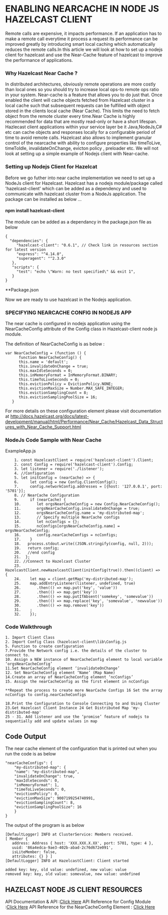 # ENABLING NEARCACHE IN NODE JS HAZELCAST CLIENT 
Remote calls are expensive, it impacts performance. If an application has to make a remote call everytime it process a request its performance can be improved greatly by introducing smart local caching which automatically reduces the remote calls.In this article we will look at how to set up a nodejs client for hazelcast and use the Near-Cache feature of hazelcast to improve the performance of applications.
### Why Hazelcast Near Cache ?
In distributed architectures, obviously remote operations are more costly than local ones so you should try to increase local ops-to remote ops ratio in your system. Near-cache is a feature that allows you to do just that. Once enabled the client will cache objects fetched from Hazelcast cluster in a local cache such that subsequent requests can be fulfilled with object stored in the clients local cache (Near Cache). This  limits the need to fetch object from the remote cluster every time.Near Cache is highly recommended for data  that are mostly read-only or have a short lifespan.
Hazlecast client applications within your service layer be it Java,NodeJs,C# etc can cache objects and responses locally for a configurable period of time to avoid remote calls. Hazelcast also allows to implement granular control of the nearcache with ability to configure properties like timeToLive, timeToIdle, invalidateOnChange, evicton policy , preloader etc.  We will not look at setting up a simple example of Nodejs client with Near-cache.   

### Setting up Nodejs Client for Hazelcat 
Before we go futher into near cache implementation we need to set up a NodeJs client for Hazelcast. Hazelcast has a nodejs module/package called 'hazelcast-client' which can be added as a dependency and used to communicate with hazelcast cluster from a NodeJs application. The package can be installed as below ...
   ####  npm install hazelcast-client
The module can be added as a dependancy in the package.json file as below 
```
{
  "dependencies": {
     "hazelcast-client": "0.6.1", // Check link in resources section for latest version
     "express": "^4.14.0",
     "superagent": "^2.3.0"
   },
   "scripts": {
     "test": "echo \"Warn: no test specified\" && exit 1",
   }
}
```
**Package.json

Now we are ready to use hazelcast in the Nodejs application.

### SPECIFYING NEARCACHE CONFIG IN NODEJS APP
The near cache is configured in nodejs application using the NearCacheConfig attribute of the Config class in Hazelcast-client node js module.

The definition of NearCacheConfig is as below :
```
var NearCacheConfig = (function () {
      function NearCacheConfig() {
      this.name = 'default';
      this.invalidateOnChange = true;
      this.maxIdleSeconds = 0;
      this.inMemoryFormat = InMemoryFormat.BINARY;
      this.timeToLiveSeconds = 0;
      this.evictionPolicy = EvictionPolicy.NONE;
      this.evictionMaxSize = Number.MAX_SAFE_INTEGER;
      this.evictionSamplingCount = 8;
      this.evictionSamplingPoolSize = 16;
   }
  ``` 
For more details on these configuration element please visit documentation at http://docs.hazelcast.org/docs/latest-development/manual/html/Performance/Near_Cache/Hazelcast_Data_Structures_with_Near_Cache_Support.html

### NodeJs Code Sample with Near Cache
ExampleApp.js
```
    1. const HazelcastClient = require('hazelcast-client').Client;
    2. const Config = require('hazelcast-client').Config;
    3. let listener = require('./listener');
    4. //Configuration
    5. let initConfig = (nearCache) => {
    6.     let config = new Config.ClientConfig();
    7.     config.networkConfig.addresses = [{host: '127.0.0.1', port: '5701'}];
    8. // NearCache Configuration
    9.     if (nearCache) {
    10.       let orgsNearCacheConfig = new Config.NearCacheConfig();
    11.       orgsNearCacheConfig.invalidateOnChange = true;
    12.       orgsNearCacheConfig.name = 'my-distributed-map';
    13.       // Specify multiple NearCache configs
    14.       let ncConfigs = {};
    15.       ncConfigs[orgsNearCacheConfig.name] = orgsNearCacheConfig;
    16.       config.nearCacheConfigs = ncConfigs;
    17.    }
    18.   process.stdout.write((JSON.stringify(config, null, 2)));
    19.   return config;
    20.   //end config
    21.  };
    22. //Connect to Hazelcast Cluster
    23. HazelcastClient.newHazelcastClient(initConfig(true)).then((client) => {
    24.    let map = client.getMap('my-distributed-map');
    25.    map.addEntryListener(listener, undefined, true)
    26.       .then(() => map.put('key', 'value'))
    27.       .then(() => map.get('key'))
    28.       .then(() => map.putIfAbsent('somekey', 'somevalue'))
    29.       .then(() => map.replace('key', 'somevalue', 'newvalue'))
    30.       .then(() => map.remove('key'))
    31.    ;
    32.    });
   ```
   
   
 ### Code Walkthrough

```
1. Import Client Class
2. Import Config Class (hazelcast-client\lib\Config.js 
5. Function to create configuration
7.Provide the Network config i.e. the details of the cluster to connect to. 
10. Assign a NEW instance of NearCacheConfig element to local variable ‘orgsNearCacheConfig’
11.Set NearCacheConfig element ‘invalidateOnChange’ 
12. Set NearCacheConfig element ‘Name’ (Map Name)
14.Create an array of NearCacheConfig element ‘ncConfigs’ 
15. Assign the nearCacheConfig as the first element in ncConfigs

**Repeat the process to create more NearCache Configs 16 Set the array ncConfigs to config.nearCacheConfigs

18.Print the Configuration to Console Connecting to and Using Cluster
23.Get Hazelcast Client Instance 24 Get Distributed Map 'my-distributed-map'
25 - 31. Add listener and use the ‘promise’ feature of nodejs to sequentially add and update values in map
```
## Code Output
The near cache element of the configuration that is printed out when you run the code is as below 
```
"nearCacheConfigs": {
    "my-distributed-map": {
    "name": "my-distributed-map",
    "invalidateOnChange": true,
    "maxIdleSeconds": 0,
    "inMemoryFormat": 1,
    "timeToLiveSeconds": 0,
    "evictionPolicy": 0,
    "evictionMaxSize": 9007199254740991,
    "evictionSamplingCount": 8,
    "evictionSamplingPoolSize": 16
    }
}
```

The output of the program is as below 
```
[DefaultLogger] INFO at ClusterService: Members received.
[ Member {
   address: Address { host: 'XXX.XXX.X.XX', port: 5701, type: 4 },
   uuid: '86a4edca-9ae3-402b-abad-2c76d672e091',
   isLiteMember: false,
   attributes: {} } ]
[DefaultLogger] INFO at HazelcastClient: Client started

added key: key, old value: undefined, new value: value
removed key: key, old value: somevalue, new value: undefined

```
## HAZELCAST NODE JS CLIENT RESOURCES
API Documentation & API :[Click Here](http://hazelcast.github.io/hazelcast-nodejs-client/api/0.6.1/docs/)
API Reference for Config Module :[Click Here](http://hazelcast.github.io/hazelcast-nodejs-client/api/0.6.1/docs/modules/_config_.html)
API Reference for the NearCacheConfig Element : [Click Here](http://hazelcast.github.io/hazelcast-nodejs-client/api/0.6.1/docs/classes/_config_.nearcacheconfig.html)
